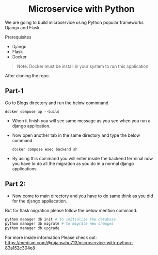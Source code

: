 <h1 align="center"> Microservice with Python</h1>

We are going to build microservice using Python popular frameworks Django and Flask.

Prerequisites
* Django
* Flask
* Docker

> Note: Docker must be install in your system to run this application.

After cloning the repo. 

## Part-1

Go to Blogs directory and run the below commnand.

```docker
docker compose up --build
```
* When it finish you will see same message as you see when you run a django application.

* Now open another tab in the same directory and type the below command
    ```docker
    docker compose exec backend sh
    ``` 
* By using this command you will enter inside the backend terminal now you have to do all the migration as you do in a normal django applications.

## Part 2:
* Now come to main directory and you have to do same think as you did for the django appliacation.

But for flask migration please follow the below mention command.

```python
python manager db init # to initialize the database
python manager db migrate # to migrate new changes
python manager db upgrade
```

For more inside information Please check out: https://medium.com/@rajansahu713/microservice-with-python-83a162c304e8 





